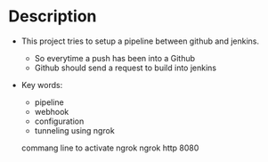 # Description

- This project tries to setup a pipeline between github and jenkins.
  - So everytime a push has been into a Github
  - Github should send a request to build into jenkins
- Key words:
  - pipeline
  - webhook
  - configuration
  - tunneling using ngrok

  commang line to activate ngrok
      ngrok http 8080
